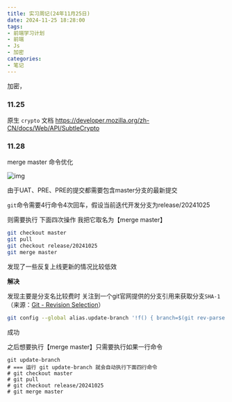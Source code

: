 ```yaml
---
title: 实习周记(24年11月25日)
date: 2024-11-25 18:28:00
tags:
- 前端学习计划
- 前端
- Js
- 加密
categories: 
- 笔记
---
```


加密，

<!-- more -->

### 11.25 

原生 `crypto` 文档
https://developer.mozilla.org/zh-CN/docs/Web/API/SubtleCrypto

### 11.28

merge master 命令优化

![img](https://cdn.nlark.com/yuque/0/2024/png/2979317/1732523603265-933e8100-8b13-485f-a37d-ce2136c4791d.png)

由于UAT、PRE、PRE的提交都需要包含master分支的最新提交

`git`命令需要4行命令4次回车，假设当前迭代开发分支为release/20241025

则需要执行 下面四次操作 我把它取名为【merge master】

```bash
git checkout master
git pull
git checkout release/20241025
git merge master
```

发现了一些反复上线更新的情况比较低效

**解决**

发现主要是分支名比较费时 关注到一个git官网提供的分支引用来获取分支`SHA-1`（来源：[Git - Revision Selection](https://git-scm.com/book/en/v2/Git-Tools-Revision-Selection)）

```bash
git config --global alias.update-branch '!f() { branch=$(git rev-parse --abbrev-ref HEAD); git checkout master && git pull && git checkout $branch && git merge master; }; f'
```

成功

之后想要执行【merge master】只需要执行如果一行命令

```shell
git update-branch
# === 运行 git update-branch 就会自动执行下面四行命令
# git checkout master
# git pull
# git checkout release/20241025
# git merge master
```
